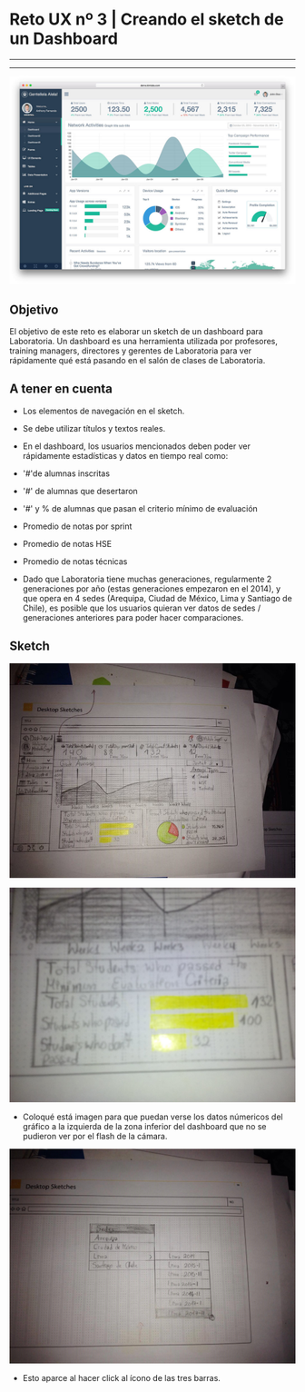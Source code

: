 # **Reto UX nº 3 | Creando el sketch de un Dashboard**

------------------------------------------------
------------------------------------------------

![Ejemplo de un Dashboard](assets/images/dashboard.jpg)

## **Objetivo**

El objetivo de este reto es elaborar un sketch de un dashboard para Laboratoria. Un dashboard es una herramienta utilizada por profesores, training managers, directores y gerentes de Laboratoria para ver rápidamente qué está pasando en el salón de clases de Laboratoria. 

## **A tener en cuenta**

- Los elementos de navegación en el sketch.
- Se debe utilizar títulos y textos reales.

- En el dashboard, los usuarios mencionados deben poder ver rápidamente estadísticas y datos en tiempo real como:

- '#'de alumnas inscritas
- '#' de alumnas que desertaron
- '#' y % de alumnas que pasan el criterio mínimo de evaluación
- Promedio de notas por sprint
- Promedio de notas HSE
- Promedio de notas técnicas

- Dado que Laboratoria tiene muchas generaciones, regularmente 2 generaciones por año (estas generaciones empezaron en el 2014), y que opera en 4 sedes (Arequipa, Ciudad de México, Lima y Santiago de Chile), es posible que los usuarios quieran ver datos de sedes / generaciones anteriores para poder hacer comparaciones.

## **Sketch**

![Dashboard](assets/images/dashboard1.jpg)

![Gráfico de Alumnas que pasaron el Criterio Mínimo de Evaluación](assets/images/dashboard3.jpg)

- Coloqué está imagen para que puedan verse los datos númericos del gráfico a la izquierda de la zona inferior del dashboard que no se pudieron ver por el flash de la cámara.

![Menú Hamburguesa](assets/images/dashboard2.jpg)

- Esto aparce al hacer click al ícono de las tres barras.